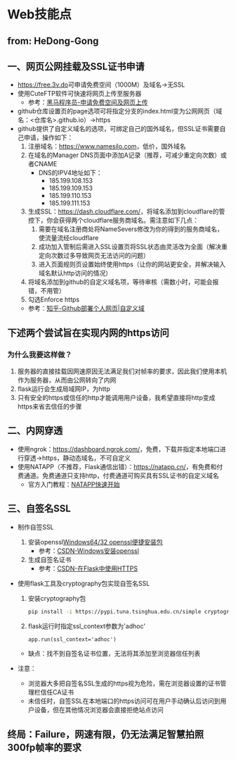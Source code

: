 # Web技能点

## from: HeDong-Gong

## 一、网页公网挂载及SSL证书申请

- <https://free.3v.do>可申请免费空间（1000M）及域名->无SSL
- 使用CuteFTP软件可快速将网页上传至服务器
  - 参考：[黑马程序员-申请免费空间及网页上传](https://www.bilibili.com/video/BV14J4114768?p=355&vd_source=342eccbc4d465bf497998654ef8f8018)
- github仓库设置页的page选项可将指定分支的index.html变为公网网页（域名：<仓库名>.github.io）->https
- github提供了自定义域名的选项，可绑定自己的国外域名，但SSL证书需要自己申请，操作如下：
  1. 注册域名：<https://www.namesilo.com>，低价，国外域名
  2. 在域名的Manager DNS页面中添加A记录（推荐，可减少重定向次数）或者CNAME
     - DNS的IPV4地址如下：
       - 185.199.108.153
       - 185.199.109.153
       - 185.199.110.153
       - 185.199.111.153
  3. 生成SSL：<https://dash.cloudflare.com/>，将域名添加到cloudflare的管控下，你会获得两个cloudflare服务商域名。需注意如下几点：
     1. 需要在域名注册商处将NameSevers修改为你的得到的服务商域名，使流量流经cloudflare
     2. 成功加入管制后需进入SSL设置页将SSL状态由灵活改为全面（解决重定向次数过多导致网页无法访问的问题）
     3. 进入页面规则页设置始终使用https（让你的网站更安全，并解决输入域名默认http访问的情况）
  4. 将域名添加到github的自定义域名项，等待审核（需数小时，可能会报错，不用管）
  5. 勾选Enforce https
  - 参考：[知乎-Github部署个人网页|自定义域](https://zhuanlan.zhihu.com/p/393050270#:~:text=Github%20%E5%B0%B1%E5%BE%88%E7%AE%80%E5%8D%95%E4%BA%86%EF%BC%8C%E9%A6%96%E5%85%88%E5%9C%A8%20Settings%20%E5%A4%84%E5%A1%AB%E5%85%A5%E5%88%9A%E5%88%9A%E8%B4%AD%E4%B9%B0%E7%9A%84%E4%B8%AA%E4%BA%BA%E5%9F%9F%E5%90%8D%E3%80%82%20%E7%84%B6%E5%90%8E%E6%8B%89%E5%88%B0%E4%B8%8B%E9%9D%A2%EF%BC%8C%E7%82%B9%E5%87%BB%20Check%20it,out%20here%21%20%E5%9C%A8%E9%87%8C%E9%9D%A2%E7%9A%84%20Custom%20Domain%20%E9%87%8C%E5%A1%AB%E4%BD%A0%E7%9A%84%E5%9F%9F%E5%90%8D%EF%BC%8C%E5%B9%B6%E7%82%B9%E5%BC%80%20Enforce%20HTTPS%E3%80%82)

## 下述两个尝试旨在实现内网的https访问

### 为什么我要这样做？

1. 服务器的直接挂载因网速原因无法满足我们对帧率的要求，因此我们使用本机作为服务器，从而由公网转向了内网
2. flask运行会生成局域网IP，为http
3. 只有安全的https或信任的http才能调用用户设备，我希望直接将http变成https来省去信任的步骤

## 二、内网穿透

- 使用ngrok：<https://dashboard.ngrok.com/>，免费，下载并指定本地端口进行穿透->https，静动态域名，不可自定义
- 使用NATAPP（不推荐，Flask通信出错）：<https://natapp.cn/>，有免费和付费通道。免费通道只支持http，付费通道可购买具有SSL证书的自定义域名
  - 官方入门教程：[NATAPP快速开始](https://natapp.cn/article/natapp_newbie)

## 三、自签名SSL

- 制作自签SSL
  1. 安装openssl[Windows64/32 openssl便捷安装包](https://slproweb.com/products/Win32OpenSSL.html)
     - 参考：[CSDN-Windows安装openssl](https://blog.csdn.net/wuliang20/article/details/121014060?ops_request_misc=%257B%2522request%255Fid%2522%253A%2522171003269216800225561016%2522%252C%2522scm%2522%253A%252220140713.130102334..%2522%257D&request_id=171003269216800225561016&biz_id=0&utm_medium=distribute.pc_search_result.none-task-blog-2~all~top_click~default-1-121014060-null-null.142^v99^pc_search_result_base9&utm_term=openssl%20windows&spm=1018.2226.3001.4187)
  2. 生成自签名证书
     - 参考：[CSDN-在Flask中使用HTTPS](https://blog.csdn.net/yannanxiu/article/details/70672744)

- 使用flask工具及cryptography包实现自签名SSL
  1. 安装cryptography包
     ```bash
     pip install -i https://pypi.tuna.tsinghua.edu.cn/simple cryptography
     ```
  2. flask运行时指定ssl_context参数为'adhoc'
     ```markdown
     app.run(ssl_context='adhoc')
     ```
  - 缺点：找不到自签名证书位置，无法将其添加至浏览器信任列表
- 注意：
  - 浏览器大多把自签名SSL生成的https视为危险，需在浏览器设置的证书管理栏信任CA证书
  - 未信任时，自签SSL在本地端口的https访问可在用户手动确认后访问到用户设备，但在其他情况浏览器会直接拒绝站点访问

## 终局：Failure，网速有限，仍无法满足智慧拍照300fp帧率的要求